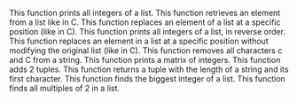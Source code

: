 This function  prints all integers of a list.
This function retrieves an element from a list like in C.
This function replaces an element of a list at a specific position (like in C).
This function prints all integers of a list, in reverse order.
This function replaces an element in a list at a specific position without modifying the original list (like in C).
This function removes all characters c and C from a string.
This function prints a matrix of integers.
This function adds 2 tuples.
This function returns a tuple with the length of a string and its first character.
This function  finds the biggest integer of a list.
This function finds all multiples of 2 in a list.
